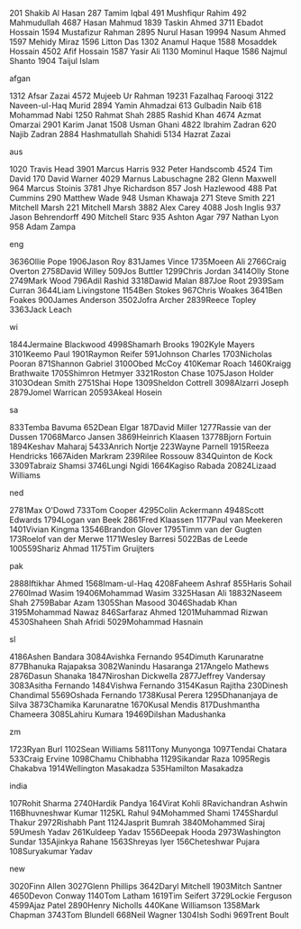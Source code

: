 201 Shakib Al Hasan
287 Tamim Iqbal
491 Mushfiqur Rahim
492 Mahmudullah
4687 Hasan Mahmud
1839 Taskin Ahmed
3711 Ebadot Hossain
1594 Mustafizur Rahman
2895 Nurul Hasan
19994 Nasum Ahmed
1597 Mehidy Miraz
1596 Litton Das
1302 Anamul Haque
1588 Mosaddek Hossain
4502 Afif Hossain
1587 Yasir Ali
1130 Mominul Haque
1586 Najmul Shanto
1904 Taijul Islam




afgan

1312 Afsar Zazai
4572 Mujeeb Ur Rahman
19231 Fazalhaq Farooqi
3122 Naveen-ul-Haq Murid
2894 Yamin Ahmadzai
613 Gulbadin Naib
618 Mohammad Nabi
1250 Rahmat Shah
2885 Rashid Khan
4674 Azmat Omarzai
2901 Karim Janat
1508 Usman Ghani
4822 Ibrahim Zadran
620 Najib Zadran
2884 Hashmatullah Shahidi
5134 Hazrat Zazai




aus 


1020 Travis Head
3901 Marcus Harris
932 Peter Handscomb
4524 Tim David
170 David Warner
4029 Marnus Labuschagne
282 Glenn Maxwell
964 Marcus Stoinis
3781 Jhye Richardson
857 Josh Hazlewood
488 Pat Cummins
290 Matthew Wade
948 Usman Khawaja
271 Steve Smith
221 Mitchell Marsh
221 Mitchell Marsh
3882 Alex Carey
4088 Josh Inglis
937 Jason Behrendorff
490 Mitchell Starc
935 Ashton Agar
797 Nathan Lyon
958 Adam Zampa




eng 


3636Ollie Pope
1906Jason Roy
831James Vince
1735Moeen Ali
2766Craig Overton
2758David Willey
509Jos Buttler
1299Chris Jordan
3414Olly Stone
2749Mark Wood
796Adil Rashid
3318Dawid Malan
887Joe Root
2939Sam Curran
3644Liam Livingstone
1154Ben Stokes
967Chris Woakes
3641Ben Foakes
900James Anderson
3502Jofra Archer
2839Reece Topley
3363Jack Leach





wi


1844Jermaine Blackwood
4998Shamarh Brooks
1902Kyle Mayers
3101Keemo Paul
1901Raymon Reifer
591Johnson Charles
1703Nicholas Pooran
871Shannon Gabriel
3100Obed McCoy
410Kemar Roach
1460Kraigg Brathwaite
1705Shimron Hetmyer
3321Roston Chase
1075Jason Holder
3103Odean Smith
2751Shai Hope
1309Sheldon Cottrell
3098Alzarri Joseph
2879Jomel Warrican
20593Akeal Hosein



sa


833Temba Bavuma
652Dean Elgar
187David Miller
1277Rassie van der Dussen
17068Marco Jansen
3869Heinrich Klaasen
13778Bjorn Fortuin
1894Keshav Maharaj
5433Anrich Nortje
223Wayne Parnell
1915Reeza Hendricks
1667Aiden Markram
239Rilee Rossouw
834Quinton de Kock
3309Tabraiz Shamsi
3746Lungi Ngidi
1664Kagiso Rabada
20824Lizaad Williams



ned


2781Max O'Dowd
733Tom Cooper
4295Colin Ackermann
4948Scott Edwards
1794Logan van Beek
2861Fred Klaassen
1177Paul van Meekeren
1401Vivian Kingma
13546Brandon Glover
1795Timm van der Gugten
173Roelof van der Merwe
1171Wesley Barresi
5022Bas de Leede
100559Shariz Ahmad
1175Tim Gruijters






pak

2888Iftikhar Ahmed
1568Imam-ul-Haq
4208Faheem Ashraf
855Haris Sohail
2760Imad Wasim
19406Mohammad Wasim
3325Hasan Ali
18832Naseem Shah
2759Babar Azam
1305Shan Masood
3046Shadab Khan
3195Mohammad Nawaz
846Sarfaraz Ahmed
1201Muhammad Rizwan
4530Shaheen Shah Afridi
5029Mohammad Hasnain




sl



4186Ashen Bandara
3084Avishka Fernando
954Dimuth Karunaratne
877Bhanuka Rajapaksa
3082Wanindu Hasaranga
217Angelo Mathews
2876Dasun Shanaka
1847Niroshan Dickwella
2877Jeffrey Vandersay
3083Asitha Fernando
1484Vishwa Fernando
3154Kasun Rajitha
230Dinesh Chandimal
5569Oshada Fernando
1738Kusal Perera
1295Dhananjaya de Silva
3873Chamika Karunaratne
1670Kusal Mendis
817Dushmantha Chameera
3085Lahiru Kumara
19469Dilshan Madushanka




zm


1723Ryan Burl
1102Sean Williams
5811Tony Munyonga
1097Tendai Chatara
533Craig Ervine
1098Chamu Chibhabha
1129Sikandar Raza
1095Regis Chakabva
1914Wellington Masakadza
535Hamilton Masakadza




india

107Rohit Sharma
2740Hardik Pandya
164Virat Kohli
8Ravichandran Ashwin
116Bhuvneshwar Kumar
1125KL Rahul
94Mohammed Shami
1745Shardul Thakur
2972Rishabh Pant
1124Jasprit Bumrah
3840Mohammed Siraj
59Umesh Yadav
261Kuldeep Yadav
1556Deepak Hooda
2973Washington Sundar
135Ajinkya Rahane
1563Shreyas Iyer
156Cheteshwar Pujara
108Suryakumar Yadav





new


3020Finn Allen
3027Glenn Phillips
3642Daryl Mitchell
1903Mitch Santner
4650Devon Conway
1140Tom Latham
1619Tim Seifert
3729Lockie Ferguson
4599Ajaz Patel
2890Henry Nicholls
440Kane Williamson
1358Mark Chapman
3743Tom Blundell
668Neil Wagner
1304Ish Sodhi
969Trent Boult
